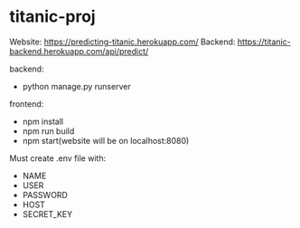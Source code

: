 # titanic-proj
Website: https://predicting-titanic.herokuapp.com/ 
Backend: https://titanic-backend.herokuapp.com/api/predict/ 

backend:
- python manage.py runserver

frontend:
- npm install
- npm run build 
- npm start(website will be on localhost:8080)

Must create .env file with:
- NAME
- USER
- PASSWORD
- HOST
- SECRET_KEY
